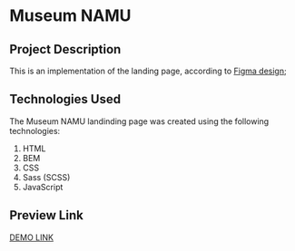 # Museum NAMU

## Project Description

This is an implementation of the landing page, according to [Figma design]();

## Technologies Used
The Museum NAMU landinding page was created using the following technologies:

1. HTML
1. BEM
1. CSS
1. Sass (SCSS)
1. JavaScript

## Preview Link

[DEMO LINK](https://ydashko.github.io/museum-namu/)
